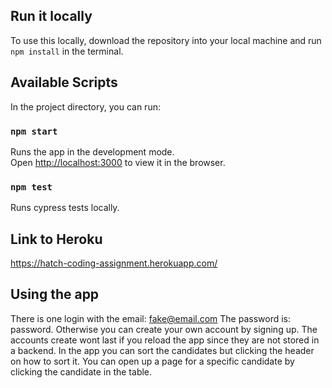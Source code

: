 ## Run it locally

To use this locally, download the repository into your local machine and run `npm install` in the terminal. 

## Available Scripts

In the project directory, you can run:

### `npm start`

Runs the app in the development mode.<br />
Open [http://localhost:3000](http://localhost:3000) to view it in the browser.

### `npm test`

Runs cypress tests locally.

## Link to Heroku

https://hatch-coding-assignment.herokuapp.com/

## Using the app

There is one login with the email: fake@email.com The password is: password. Otherwise you can create your own account by signing up. The accounts create wont last if you reload the app since they are not stored in a backend. In the app you can sort the candidates but clicking the header on how to sort it. You can open up a page for a specific candidate by clicking the candidate in the table.

